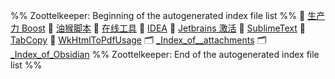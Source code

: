 %% Zoottelkeeper: Beginning of the autogenerated index file list  %%
📄 [生产力 Boost](90-MISC/小工具/生产力%20Boost.md)
📄 [油猴脚本](90-MISC/小工具/油猴脚本.md)
📄 [在线工具](90-MISC/小工具/在线工具.md)
📄 [IDEA](90-MISC/小工具/IDEA.md)
📄 [Jetbrains 激活](90-MISC/小工具/Jetbrains%20激活.md)
📄 [SublimeText](90-MISC/小工具/SublimeText.md)
📄 [TabCopy](90-MISC/小工具/TabCopy.md)
📄 [WkHtmlToPdfUsage](90-MISC/小工具/WkHtmlToPdfUsage.md)
🗂️ [_Index_of__attachments](90-MISC/小工具/_attachments/_Index_of__attachments)
🗂️ [_Index_of_Obsidian](90-MISC/小工具/Obsidian/_Index_of_Obsidian)
%% Zoottelkeeper: End of the autogenerated index file list  %%
